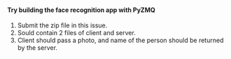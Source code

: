 #### Try building the face recognition app with PyZMQ

1. Submit the zip file in this issue.
2. Sould contain 2 files of client and server.
3. Client should pass a photo, and name of the person should be returned by the server.
